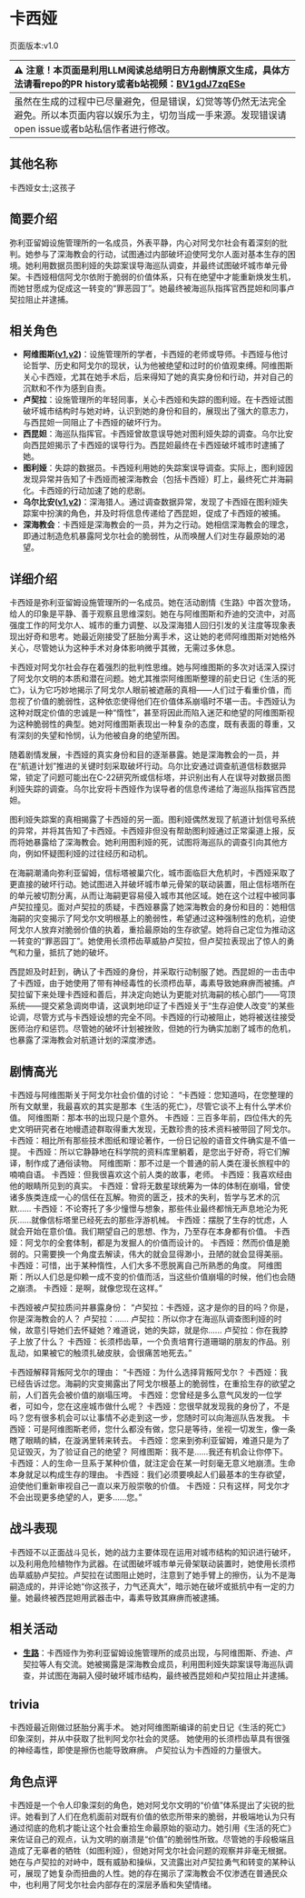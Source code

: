 # 卡西娅
页面版本:v1.0
 

| :warning: 注意！本页面是利用LLM阅读总结明日方舟剧情原文生成，具体方法请看repo的PR history或者b站视频：[BV1gdJ7zqESe](https://www.bilibili.com/video/BV1gdJ7zqESe/)         |
|:----------------------------|
| 虽然在生成的过程中已尽量避免，但是错误，幻觉等等仍然无法完全避免。所以本页面内容以娱乐为主，切勿当成一手来源。发现错误请open issue或者b站私信作者进行修改。|



## 其他名称
卡西娅女士;这孩子
## 简要介绍
弥利亚留姆设施管理所的一名成员，外表平静，内心对阿戈尔社会有着深刻的批判。她参与了深海教会的行动，试图通过内部破坏迫使阿戈尔人面对基本生存的困境。她利用数据员图利娅的失踪案误导海巡队调查，并最终试图破坏城市单元骨架。卡西娅相信阿戈尔依附于脆弱的价值体系，只有在绝望中才能重新焕发生机，而她甘愿成为促成这一转变的“罪恶园丁”。她最终被海巡队指挥官西昆妲和同事卢契拉阻止并逮捕。
## 相关角色
-   **阿维图斯([v1](extended_char_a_wei_tu_si.md),[v2](../char_v3/extended_char_a_wei_tu_si.md))**：设施管理所的学者，卡西娅的老师或导师。卡西娅与他讨论哲学、历史和阿戈尔的现状，认为他被绝望和过时的价值观束缚。阿维图斯关心卡西娅，尤其在她手术后，后来得知了她的真实身份和行动，并对自己的沉默和不作为感到自责。
-   **卢契拉**：设施管理所的年轻同事，关心卡西娅和失踪的图利娅。在卡西娅试图破坏城市结构时与她对峙，认识到她的身份和目的，展现出了强大的意志力，与西昆妲一同阻止了卡西娅的破坏行为。
-   **西昆妲**：海巡队指挥官。卡西娅曾故意误导她对图利娅失踪的调查。乌尔比安向西昆妲揭示了卡西娅的误导行为。西昆妲最终在卡西娅破坏城市时逮捕了她。
-   **图利娅**：失踪的数据员。卡西娅利用她的失踪案误导调查。实际上，图利娅因发现异常并告知了卡西娅而被深海教会（包括卡西娅）盯上，最终死亡并海嗣化。卡西娅的行动加速了她的悲剧。
-   **乌尔比安([v1](char_4145_ulpia.md),[v2](../char_v3/char_4145_ulpia.md))**：深海猎人。通过调查数据异常，发现了卡西娅在图利娅失踪案中扮演的角色，并及时将信息传递给了西昆妲，促成了卡西娅的被捕。
-   **深海教会**：卡西娅是深海教会的一员，并为之行动。她相信深海教会的理念，即通过制造危机暴露阿戈尔社会的脆弱性，从而唤醒人们对生存最原始的渴望。
## 详细介绍
卡西娅是弥利亚留姆设施管理所的一名成员。她在活动剧情《生路》中首次登场，给人的印象是平静、善于观察且思维深刻。她在与阿维图斯和乔迪的交流中，对高强度工作的阿戈尔人、城市的重力调整、以及深海猎人回归引发的关注度等现象表现出好奇和思考。她最近刚接受了胚胎分离手术，这让她的老师阿维图斯对她格外关心，尽管她认为这种手术对身体影响微乎其微，无需过多休息。

卡西娅对阿戈尔社会存在着强烈的批判性思维。她与阿维图斯的多次对话深入探讨了阿戈尔文明的本质和潜在问题。她尤其推崇阿维图斯整理的前史日记《生活的死亡》，认为它巧妙地揭示了阿戈尔人眼前被遮蔽的真相——人们过于看重价值，而忽视了价值的脆弱性，这种依恋使得他们在价值体系崩塌时不堪一击。卡西娅认为这种对既定价值的忠诚是一种“惰性”，甚至将因此而陷入迷茫和绝望的阿维图斯视为这种脆弱性的典型。她对阿维图斯表现出一种复杂的态度，既有表面的尊重，又有深刻的失望和怜悯，认为他被自身的绝望所困。

随着剧情发展，卡西娅的真实身份和目的逐渐暴露。她是深海教会的一员，并在“航道计划”推进的关键时刻采取破坏行动。乌尔比安通过调查航道信标数据异常，锁定了问题可能出在C-22研究所或信标塔，并识别出有人在误导对数据员图利娅失踪的调查。乌尔比安将卡西娅作为误导者的信息传递给了海巡队指挥官西昆妲。

图利娅失踪案的真相揭露了卡西娅的另一面。图利娅偶然发现了航道计划信号系统的异常，并将其告知了卡西娅。卡西娅非但没有帮助图利娅通过正常渠道上报，反而将她暴露给了深海教会。她利用图利娅的死，试图将海巡队的调查引向其他方向，例如怀疑图利娅的过往经历和动机。

在海嗣潮涌向弥利亚留姆，信标塔被巢穴化，城市面临巨大危机时，卡西娅采取了更直接的破坏行动。她试图进入并破坏城市单元骨架的联动装置，阻止信标塔所在的单元被切割分离，从而让海嗣更容易侵入城市其他区域。她在这个过程中被同事卢契拉撞见。面对卢契拉的质疑，卡西娅暴露了她深海教会的身份和目的：她相信海嗣的灾变揭示了阿戈尔文明根基上的脆弱性，希望通过这种强制性的危机，迫使阿戈尔人放弃对脆弱价值的执着，重拾最原始的生存欲望。她将自己定位为推动这一转变的“罪恶园丁”。她使用长须栉齿草威胁卢契拉，但卢契拉表现出了惊人的勇气和力量，抵抗了她的破坏。

西昆妲及时赶到，确认了卡西娅的身份，并采取行动制服了她。西昆妲的一击击中了卡西娅，由于她使用了带有神经毒性的长须栉齿草，毒素导致她麻痹而被捕。卢契拉留下来处理卡西娅和善后，并决定向她认为更能对抗海嗣的核心部门——穹顶系统——提交紧急调岗申请，这讽刺地印证了卡西娅关于“生存迫使人改变”的某些论调，尽管方式与卡西娅设想的完全不同。卡西娅的行动被阻止，她将被送往接受医师治疗和惩罚。尽管她的破坏计划被挫败，但她的行为确实加剧了城市的危机，也暴露了深海教会对航道计划的深度渗透。
## 剧情高光
卡西娅与阿维图斯关于阿戈尔社会价值的讨论：
“卡西娅：您知道吗，在您整理的所有文献里，我最喜欢的其实是那本《生活的死亡》，尽管它谈不上有什么学术价值。
阿维图斯：那本书的出现只是个意外。
卡西娅：三百多年前，四位伟大的先史文明研究者在地幔遗迹群取得重大发现，无数珍贵的技术资料被带回了阿戈尔。
卡西娅：相比所有那些技术图纸和理论著作，一份日记般的语音文件确实是不值一提。
卡西娅：所以它静静地在科学院的资料库里躺着，是您出于好奇，将它们解译，制作成了通俗读物。
阿维图斯：那不过是一个普通的前人类在漫长旅程中的喃喃自语。
卡西娅：但我很喜欢这个前人类的故事，老师。
卡西娅：我喜欢经由他的眼睛所见到的真实。
卡西娅：曾将无数星球统筹为一体的体制在崩塌，曾使诸多族类连成一心的信任在瓦解。物资的匮乏，技术的失利，哲学与艺术的沉默......
卡西娅：不论寄托了多少憧憬与想象，那些伟业最终都悄无声息地沦为死灰......就像信标塔里已经死去的那些浮游机械。
卡西娅：摆脱了生存的忧虑，人就会开始在意价值。我们期望自己的思想、作为，乃至存在本身都有价值。
卡西娅：阿戈尔的全套体制，都是为发掘人的价值而设计的。
卡西娅：然而价值是脆弱的。只需要换一个角度去解读，伟大的就会显得渺小，丑陋的就会显得美丽。
卡西娅：可惜，出于某种惰性，人们大多不愿脱离自己所熟悉的角度。
阿维图斯：所以人们总是仰赖一成不变的价值而活，当这些价值崩塌的时候，他们也会随之崩溃。
卡西娅：是啊，就像您现在这样。”

卡西娅被卢契拉质问并暴露身份：
“卢契拉：卡西娅，这才是你的目的吗？你是，你是深海教会的人？
卢契拉：......
卢契拉：所以你才在海巡队调查图利娅的时候，故意引导她们去怀疑她？难道说，她的失踪，就是你......
卢契拉：你在我脖子上放了什么？
卡西娅：长须栉齿草，一个负责培育行道珊瑚的朋友的作品。别乱动，如果被它的触须扎破皮肤，会很痛苦地死去。”

卡西娅解释背叛阿戈尔的理由：
“卡西娅：为什么选择背叛阿戈尔？
卡西娅：我已经告诉过您。海嗣的灾变揭露出了阿戈尔根基上的脆弱性，在重拾生存的欲望之前，人们首先会被价值的崩塌压垮。
卡西娅：您曾经是多么意气风发的一位学者，可如今，您在这座城市做什么呢？
卡西娅：您很早就发现我的身份了，不是吗？您有很多机会可以让事情不必走到这一步，您随时可以向海巡队告发我。
卡西娅：可是阿维图斯老师，您什么都没有做，您只是等待，坐视一切发生，像一条瞎了眼睛的鳞，在漩涡里转来转去。
卡西娅：您来到弥利亚留姆，难道只是为了见证毁灭，为了验证自己的绝望？
阿维图斯：我不是......我还有机会让你停下。
卡西娅：人的生命一旦系于某种价值，就注定会在某一时刻毫无意义地崩溃。生命本身就足以构成生存的理由。
卡西娅：我们必须要唤起人们最基本的生存欲望，迫使他们重新审视自己一直以来万般崇敬的价值。
卡西娅：只有这样，阿戈尔才不会出现更多绝望的人，更多......您。”
## 战斗表现
卡西娅不以正面战斗见长，她的战力主要体现在运用对城市结构的知识进行破坏，以及利用危险植物作为武器。在试图破坏城市单元骨架联动装置时，她使用长须栉齿草威胁卢契拉。卢契拉在试图阻止她时，注意到了她手臂上的擦伤，认为不是海嗣造成的，并评论她“你这孩子，力气还真大”，暗示她在破坏或抵抗中有一定的力量。她最终被西昆妲用武器击中，毒素导致其麻痹而被逮捕。
## 相关活动
-   **[生路](../stories/act34side.md)**：卡西娅作为弥利亚留姆设施管理所的成员出现，与阿维图斯、乔迪、卢契拉等人有交流。她被揭露是深海教会成员，利用图利娅失踪案误导海巡队调查，并试图在海嗣入侵时破坏城市结构，最终被西昆妲和卢契拉阻止并逮捕。
## trivia
卡西娅最近刚做过胚胎分离手术。
她对阿维图斯编译的前史日记《生活的死亡》印象深刻，并从中获取了批判阿戈尔社会的灵感。
她使用的长须栉齿草具有很强的神经毒性，即使是擦伤也能导致麻痹。
卢契拉认为卡西娅的力量很大。
## 角色点评
卡西娅是一个令人印象深刻的角色，她对阿戈尔文明的“价值”体系提出了尖锐的批评。她看到了人们在危机面前对既有价值的依恋所带来的脆弱，并极端地认为只有通过彻底的危机才能让这个社会重拾生命最原始的驱动力。她引用《生活的死亡》来佐证自己的观点，认为文明的崩溃是“价值”的脆弱性所致。尽管她的手段极端且造成了无辜者的牺牲（如图利娅），但她对阿戈尔社会问题的观察并非毫无根据。她在与卢契拉的对峙中，既有威胁和操纵，又流露出对卢契拉勇气和转变的某种认可，展现了她复杂而扭曲的人性。她的存在揭示了深海教会不仅渗透在普通民众中，也利用了阿戈尔社会内部存在的深层矛盾和失望情绪。